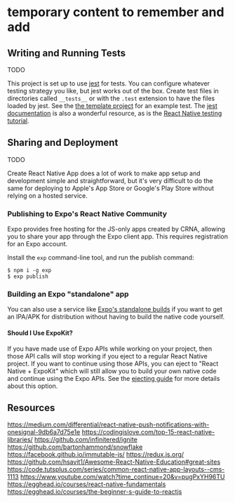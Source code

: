 # temporary content to remember and add

## Writing and Running Tests

TODO 

This project is set up to use [jest](https://facebook.github.io/jest/) for tests. You can configure whatever testing strategy you like, but jest works out of the box. Create test files in directories called `__tests__` or with the `.test` extension to have the files loaded by jest. See the [the template project](https://github.com/react-community/create-react-native-app/blob/master/react-native-scripts/template/App.test.js) for an example test. The [jest documentation](https://facebook.github.io/jest/docs/en/getting-started.html) is also a wonderful resource, as is the [React Native testing tutorial](https://facebook.github.io/jest/docs/en/tutorial-react-native.html).

## Sharing and Deployment

TODO 

Create React Native App does a lot of work to make app setup and development simple and straightforward, but it's very difficult to do the same for deploying to Apple's App Store or Google's Play Store without relying on a hosted service.

### Publishing to Expo's React Native Community

Expo provides free hosting for the JS-only apps created by CRNA, allowing you to share your app through the Expo client app. This requires registration for an Expo account.

Install the `exp` command-line tool, and run the publish command:

```
$ npm i -g exp
$ exp publish
```

### Building an Expo "standalone" app

You can also use a service like [Expo's standalone builds](https://docs.expo.io/versions/latest/guides/building-standalone-apps.html) if you want to get an IPA/APK for distribution without having to build the native code yourself.

#### Should I Use ExpoKit?

If you have made use of Expo APIs while working on your project, then those API calls will stop working if you eject to a regular React Native project. If you want to continue using those APIs, you can eject to "React Native + ExpoKit" which will still allow you to build your own native code and continue using the Expo APIs. See the [ejecting guide](https://github.com/react-community/create-react-native-app/blob/master/EJECTING.md) for more details about this option.

## Resources

https://medium.com/differential/react-native-push-notifications-with-onesignal-9db6a7d75e1e
https://codingislove.com/top-15-react-native-libraries/
https://github.com/infinitered/ignite
https://github.com/bartonhammond/snowflake
https://facebook.github.io/immutable-js/
https://redux.js.org/
https://github.com/hsavit1/Awesome-React-Native-Education#great-sites
https://code.tutsplus.com/series/common-react-native-app-layouts--cms-1113
https://www.youtube.com/watch?time_continue=20&v=pugPxYH96TU
https://egghead.io/courses/react-native-fundamentals
https://egghead.io/courses/the-beginner-s-guide-to-reactjs
